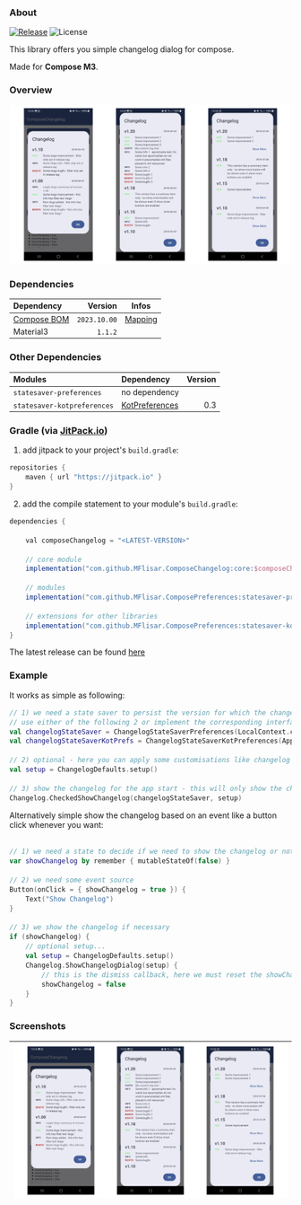 ### About

[![Release](https://jitpack.io/v/MFlisar/ComposeChangelog.svg)](https://jitpack.io/#MFlisar/ComposeChangelog)
![License](https://img.shields.io/github/license/MFlisar/ComposeChangelog)

This library offers you simple changelog dialog for compose.

Made for **Compose M3**.

### Overview

![Overview](screenshots/overview.jpg?raw=true "Overview")

### Dependencies

| Dependency | Version | Infos |
|:-|-:|:-:|
| [Compose BOM](https://developer.android.com/jetpack/compose/bom/bom) | `2023.10.00` | [Mapping](https://developer.android.com/jetpack/compose/bom/bom-mapping) |
| Material3 | `1.1.2` | |

### Other Dependencies

| Modules | Dependency | Version |
|:-|:-|-:|
| `statesaver-preferences` | no dependency |  |
| `statesaver-kotpreferences` | [KotPreferences](https://github.com/MFlisar/KotPreferences) | 0.3 |

### Gradle (via [JitPack.io](https://jitpack.io/))

1. add jitpack to your project's `build.gradle`:

```groovy
repositories {
    maven { url "https://jitpack.io" }
}
```

2. add the compile statement to your module's `build.gradle`:

```groovy
dependencies {

    val composeChangelog = "<LATEST-VERSION>"

    // core module
    implementation("com.github.MFlisar.ComposeChangelog:core:$composeChangelog")
  
    // modules
    implementation("com.github.MFlisar.ComposePreferences:statesaver-preferences:$composePreferences")
    
    // extensions for other libraries
    implementation("com.github.MFlisar.ComposePreferences:statesaver-kotpreferences:$composePreferences")
}
```

The latest release can be found [here](https://github.com/MFlisar/ComposeChangelog/releases/latest)

### Example

It works as simple as following:

```kotlin
// 1) we need a state saver to persist the version for which the changelog was last shown
// use either of the following 2 or implement the corresponding interface yourself
val changelogStateSaver = ChangelogStateSaverPreferences(LocalContext.current)
val changelogStateSaverKotPrefs = ChangelogStateSaverKotPreferences(AppPrefs.lastShownVersionForChangelog)

// 2) optional - here you can apply some customisations like changelog resource id, localized texts, styles, filter, sorter, renderer...
val setup = ChangelogDefaults.setup()

// 3) show the changelog for the app start - this will only show the changelogs that the user did not see yet
Changelog.CheckedShowChangelog(changelogStateSaver, setup)
```

Alternatively simple show the changelog based on an event like a button click whenever you want:

```kotlin

// 1) we need a state to decide if we need to show the changelog or not
var showChangelog by remember { mutableStateOf(false) }

// 2) we need some event source
Button(onClick = { showChangelog = true }) {
    Text("Show Changelog")
}

// 3) we show the changelog if necessary
if (showChangelog) {
    // optional setup...
    val setup = ChangelogDefaults.setup()
    Changelog.ShowChangelogDialog(setup) {
        // this is the dismiss callback, here we must reset the showChangelog flag
        showChangelog = false
    }
}

```

### Screenshots

| ![Demo](screenshots/overview.jpg?raw=true "Demo") |
|-|